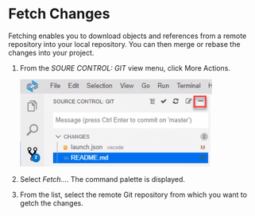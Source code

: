 <!-- loio541f49f0220741f6b8929d4de46684f9 -->

# Fetch Changes

Fetching enables you to download objects and references from a remote repository into your local repository. You can then merge or rebase the changes into your project.

1.  From the *SOURE CONTROL: GIT* view menu, click More Actions.

    ![](images/Git_More_Actions_button_5a1fc7b.png)

2.  Select *Fetch...*. The command palette is displayed.
3.  From the list, select the remote Git repository from which you want to getch the changes.

